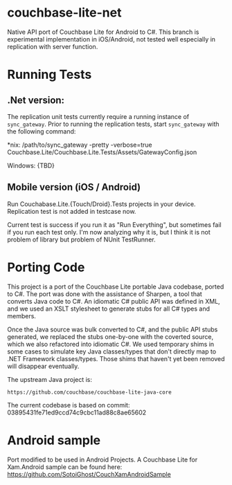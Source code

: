 couchbase-lite-net
==================

Native API port of Couchbase Lite for Android to C#.
This branch is experimental implementation in iOS/Android, not tested well especially in replication with server function.

Running Tests
=============

.Net version:
-------------

The replication unit tests currently require a running
instance of `sync_gateway`. Prior to running the
replication tests, start `sync_gateway` with the following
command:

*nix:
   /path/to/sync_gateway -pretty -verbose=true Couchbase.Lite/Couchbase.Lite.Tests/Assets/GatewayConfig.json

Windows:
   {TBD}
   
Mobile version (iOS / Android)
------------------------------

Run Couchabase.Lite.{Touch/Droid}.Tests projects in your device.
Replication test is not added in testcase now.

Current test is success if you run it as "Run Everything", but sometimes fail if you run each test only.
I'm now analyzing why it is, but I think it is not problem of library but problem of NUnit TestRunner.

Porting Code
============

This project is a port of the Couchbase Lite portable Java codebase,
ported to C#.  The port was done with the assistance of Sharpen,
a tool that converts Java code to C#. An idiomatic C# public API
was defined in XML, and we used an XSLT stylesheet to generate
stubs for all C# types and members.

Once the Java source was bulk converted to C#, and the public API
stubs generated, we replaced the stubs one-by-one with the coverted
source, which we also refactored into idiomatic C#. We used temporary 
shims in some cases to simulate key Java classes/types that don't 
directly map to .NET Framework classes/types. Those shims that 
haven't yet been removed will disappear eventually.

The upstream Java project is:

    https://github.com/couchbase/couchbase-lite-java-core
    
The current codebase is based on commit:
	03895431fe71ed9ccd74c9cbc11ad88c8ae65602

Android sample
==============

Port modified to be used in Android Projects. A Couchbase Lite for Xam.Android sample can be found here: https://github.com/SotoiGhost/CouchXamAndroidSample
